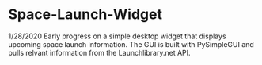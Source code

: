# Space-Launch-Widget

1/28/2020
Early progress on a simple desktop widget that displays upcoming space launch information.
The GUI is built with PySimpleGUI and pulls relvant information from the Launchlibrary.net API.
